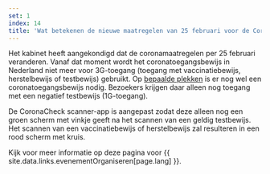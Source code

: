 ```yaml
---
set: 1
index: 14
title: 'Wat betekenen de nieuwe maatregelen van 25 februari voor de CoronaCheck Scanner-app?'
---
```

Het kabinet heeft aangekondigd dat de coronamaatregelen per 25 februari veranderen. Vanaf dat moment wordt het coronatoegangsbewijs in Nederland niet meer voor 3G-toegang (toegang met vaccinatiebewijs, herstelbewijs of testbewijs) gebruikt. Op <a href="https://www.rijksoverheid.nl/onderwerpen/coronavirus-coronabewijs-en-coronatoegangsbewijs/coronatoegangsbewijs/waar-verplicht" rel="noopener noreferrer" target="_blank">bepaalde plekken</a> is er nog wel een coronatoegangsbewijs nodig. Bezoekers krijgen daar alleen nog toegang met een negatief testbewijs (1G-toegang). 

De CoronaCheck scanner-app is aangepast zodat deze alleen nog een groen scherm met vinkje geeft na het scannen van een geldig testbewijs. Het scannen van een vaccinatiebewijs of herstelbewijs zal resulteren in een rood scherm met kruis.

Kijk voor meer informatie op deze pagina voor {{ site.data.links.evenementOrganiseren[page.lang] }}.
